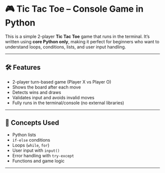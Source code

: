 <!DOCTYPE html>
<html lang="en">

    
    
<body>

<h1>🎮 Tic Tac Toe – Console Game in Python</h1>

<p>This is a simple 2-player <strong>Tic Tac Toe</strong> game that runs in the terminal. It’s written using <strong>core Python only</strong>, making it perfect for beginners who want to understand loops, conditions, lists, and user input handling.</p>

<hr>

<h2>🛠 Features</h2>
<ul>
    <li>2-player turn-based game (Player X vs Player O)</li>
    <li>Shows the board after each move</li>
    <li>Detects wins and draws</li>
    <li>Validates input and avoids invalid moves</li>
    <li>Fully runs in the terminal/console (no external libraries)</li>
</ul>

<hr>

<h2>🧠 Concepts Used</h2>
<ul>
    <li>Python lists</li>
    <li><code>if-else</code> conditions</li>
    <li>Loops (<code>while</code>, <code>for</code>)</li>
    <li>User input with <code>input()</code></li>
    <li>Error handling with <code>try-except</code></li>
    <li>Functions and game logic</li>
</ul>

<hr>


</body>
</html>
